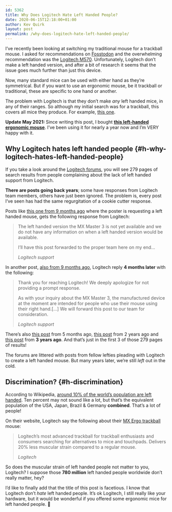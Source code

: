 ```yaml
---
id: 5362
title: Why Does Logitech Hate Left Handed People?
date: 2020-06-15T12:18:00+01:00
author: Kev Quirk
layout: post
permalink: /why-does-logitech-hate-left-handed-people/
---
```

I&#8217;ve recently been looking at switching my traditional mouse for a trackball mouse. I asked for recommendations on [Fosstodon](https://fosstodon.org) and the overwhelming recommendation was the [Logitech M570](https://amzn.to/3hueW6x). Unfortunately, Logitech don&#8217;t make a left handed version, and after a bit of research it seems that the issue goes much further than just this device.

Now, many standard mice can be used with either hand as they&#8217;re symmetrical. But if you want to use an ergonomic mouse, be it trackball or traditional, these are specific to one hand or another.

The problem with Logitech is that they don&#8217;t make _any_ left handed mice, in any of their ranges. So although my initial search was for a trackball, this covers all mice they produce. For example, [this one](https://www.logitech.com/en-gb/product/mx-master-business?crid=7).

<p class="notice">
  <strong>Update May 2021: </strong>Since writing this post, I bought <a href="https://amzn.to/3d7j6QY" target="_blank" rel="noreferrer noopener"><strong>this left-handed ergonomic mouse</strong></a>. I&#8217;ve been using it for nearly a year now and I&#8217;m VERY happy with it.
</p>

## Why Logitech hates left handed people {#h-why-logitech-hates-left-handed-people}

If you take a look around the [Logitech forums](https://support.logi.com/hc/en-us/search#q=left%20handed&s=all&p=9), you will see 279 pages of search results from people complaining about the lack of left handed support from Logitech.

**There are posts going back years**; some have responses from Logitech team members, others have just been ignored. The problem is, every post I&#8217;ve seen has had the same regurgitation of a cookie cutter response.

Posts like [this one from 9 months ago](https://support.logi.com/hc/en-us/community/posts/360034826514-MX-Master-3-Still-no-Left-Handed-Model-) where the poster is requesting a left handed mouse, gets the following response from Logitech:

<blockquote class="wp-block-quote">
  <p>
    The left handed version the MX Master 3 is not yet available and we do not have any information on when a left handed version would be available.
  </p>

  <p>
    I&#8217;ll have this post forwarded to the proper team here on my end&#8230;
  </p>

  <cite>Logitech support</cite>
</blockquote>

In another post, [also from 9 months ago](https://support.logi.com/hc/en-us/community/posts/360035820194-MX-MASTER-3-for-left-handed), Logitech reply **4 months later** with the following:

<blockquote class="wp-block-quote">
  <p>
    Thank you for reaching Logitech! We deeply apologize for not providing a prompt response.
  </p>

  <p>
    As with your inquiry about the MX Master 3, the manufactured device at the moment are intended for people who use their mouse using their right hand.[&#8230;] We will forward this post to our team for consideration.
  </p>

  <cite>Logitech support</cite>
</blockquote>

There&#8217;s also [this post](https://support.logi.com/hc/en-us/community/posts/360038254493-Left-handed-MX-mice) from 5 months ago, [this post](https://support.logi.com/hc/en-us/community/posts/360032456014-Left-handed) from 2 years ago and [this post](https://support.logi.com/hc/en-us/community/posts/360032235714-left-handed-mouse) from **3 years ago**. And that&#8217;s just in the first 3 of those 279 pages of results!

The forums are littered with posts from fellow lefties pleading with Logitech to create a left handed mouse. But many years later, we&#8217;re still _left_ out in the cold.

## Discrimination? {#h-discrimination}

According to Wikipedia, [around 10% of the world&#8217;s population are left handed](https://en.wikipedia.org/wiki/Handedness). Ten percent may not sound like a lot, but that&#8217;s the equivalent population of the USA, Japan, Brazil & Germany **combined**. That&#8217;s a lot of people!

On their website, Logitech say the following about their [MX Ergo trackball](https://www.logitech.com/en-gb/product/mx-ergo-wireless-trackball-mouse) mouse:

<blockquote class="wp-block-quote">
  <p>
    Logitech&#8217;s most advanced trackball for trackball enthusiasts and consumers searching for alternatives to mice and touchpads. Delivers 20% less muscular strain compared to a regular mouse.
  </p>

  <cite>Logitech</cite>
</blockquote>

So does the muscular strain of left handed people not matter to you, Logitech? I suppose those **780 million** left handed people worldwide don&#8217;t really matter, hey?

I&#8217;d like to finally add that the title of this post is facetious. I know that Logitech don&#8217;t _hate_ left handed people. It&#8217;s ok Logitech, I still really like your hardware, but it would be wonderful if you offered some ergonomic mice for left handed people. 🙂
